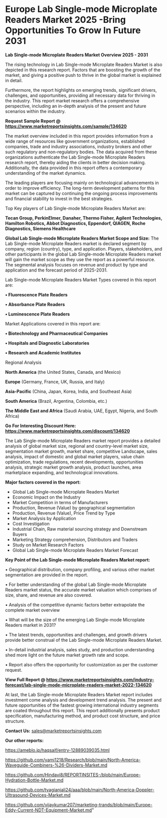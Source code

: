 # Europe Lab Single-mode Microplate Readers Market 2025 -Bring Opportunities To Grow In Future 2031

<Strong> Lab Single-mode Microplate Readers Market Overview 2025 - 2031</strong>

The rising technology in Lab Single-mode Microplate Readers Market is also depicted in this research report. Factors that are boosting the growth of the market, and giving a positive push to thrive in the global market is explained in detail.

Furthermore, the report highlights on emerging trends, significant drivers, challenges, and opportunities, providing all necessary data for thriving in the industry. This report market research offers a comprehensive perspective, including an in-depth analysis of the present and future scenarios within the industry.

<strong>Request Sample Report @ <a href=https://www.marketreportsinsights.com/sample/134620>https://www.marketreportsinsights.com/sample/134620</a></strong>

The market overview included in this report provides information from a wide range of resources like government organizations, established companies, trade and industry associations, industry brokers and other such regulatory and non-regulatory bodies. The data acquired from these organizations authenticate the Lab Single-mode Microplate Readers research report, thereby aiding the clients in better decision making. Additionally, the data provided in this report offers a contemporary understanding of the market dynamics.

The leading players are focusing mainly on technological advancements in order to improve efficiency. The long-term development patterns for this market can be captured by continuing the ongoing process improvements and financial stability to invest in the best strategies.

Top Key players of Lab Single-mode Microplate Readers Market are:

<strong>Tecan Group, PerkinElmer, Danaher, Thermo Fisher, Agilent Technologies, Hamilton Robotics, Abbot Diagnostics, Eppendorf, QIAGEN, Roche Diagnostics, Siemens Healthcare</strong>

<strong><b>Global Lab Single-mode Microplate Readers Market Scope and Size:</b></strong>
The Lab Single-mode Microplate Readers market is declared segment by company, region (country), type, and application. Players, stakeholders, and other participants in the global Lab Single-mode Microplate Readers market will gain the market scope as they use the report as a powerful resource. The segmental analysis focuses on revenue and product by type and application and the forecast period of 2025-2031.

Lab Single-mode Microplate Readers Market Types covered in this report are:

<strong>• Fluorescence Plate Readers

• Absorbance Plate Readers

• Luminescence Plate Readers</strong>

Market Applications covered in this report are:

<strong>• Biotechnology and Pharmaceutical Companies

• Hospitals and Diagnostic Laboratories

• Research and Academic Institutes</strong> 

Regional Analysis

<strong>North America</strong> (the United States, Canada, and Mexico)

<strong>Europe</strong> (Germany, France, UK, Russia, and Italy)

<strong>Asia-Pacific</strong> (China, Japan, Korea, India, and Southeast Asia)

<strong>South America</strong> (Brazil, Argentina, Colombia, etc.)

<strong>The Middle East and Africa</strong> (Saudi Arabia, UAE, Egypt, Nigeria, and South Africa)

<strong>Go For Interesting Discount Here: <a href=https://www.marketreportsinsights.com/discount/134620>https://www.marketreportsinsights.com/discount/134620</a></strong>

The Lab Single-mode Microplate Readers market report provides a detailed analysis of global market size, regional and country-level market size, segmentation market growth, market share, competitive Landscape, sales analysis, impact of domestic and global market players, value chain optimization, trade regulations, recent developments, opportunities analysis, strategic market growth analysis, product launches, area marketplace expanding, and technological innovations.

<strong><b>Major factors covered in the report:</b></strong>
<ul>
  <li>Global Lab Single-mode Microplate Readers Market </li>
  <li>Economic Impact on the Industry</li>
  <li>Market Competition in terms of Manufacturers</li>
  <li>Production, Revenue (Value) by geographical segmentation</li>
  <li>Production, Revenue (Value), Price Trend by Type</li>
  <li>Market Analysis by Application</li>
  <li>Cost Investigation</li>
  <li>Industrial Chain, Raw material sourcing strategy and Downstream Buyers</li>
  <li>Marketing Strategy comprehension, Distributors and Traders</li>
  <li>Study on Market Research Factors</li>
  <li>Global Lab Single-mode Microplate Readers Market Forecast</li>
</ul>

<strong><b>Key Point of the Lab Single-mode Microplate Readers Market report:</b></strong>

• Geographical distribution, company profiling, and various other market segmentation are provided in the report.

• For better understanding of the global Lab Single-mode Microplate Readers market status, the accurate market valuation which comprises of size, share, and revenue are also covered.

• Analysis of the competitive dynamic factors better extrapolate the complete market overview

• What will be the size of the emerging Lab Single-mode Microplate Readers market in 2031?

• The latest trends, opportunities and challenges, and growth drivers provide better construal of the Lab Single-mode Microplate Readers Market.

• In-detail industrial analysis, sales study, and production understanding shed more light on the future market growth rate and scope.

• Report also offers the opportunity for customization as per the customer request.

<strong><b>View Full Report @ <a href=https://www.marketreportsinsights.com/industry-forecast/lab-single-mode-microplate-readers-market-2022-134620>https://www.marketreportsinsights.com/industry-forecast/lab-single-mode-microplate-readers-market-2022-134620</a></b></strong>


At last, the Lab Single-mode Microplate Readers Market report includes investment come analysis and development trend analysis. The present and future opportunities of the fastest growing international industry segments are coated throughout this report. This report additionally presents product specification, manufacturing method, and product cost structure, and price structure.

<strong>Contact Us:</strong>
sales@marketreportsinsights.com

<strong>Our other reports:</strong>

<a href=https://ameblo.jp/haqsaif/entry-12889039035.html>https://ameblo.jp/haqsaif/entry-12889039035.html</a>

<a href=https://github.com/yami1218/Research/blob/main/North-America-Waveguide-Combiners-%26-Dividers-Market.md>https://github.com/yami1218/Research/blob/main/North-America-Waveguide-Combiners-%26-Dividers-Market.md</a>

<a href=https://github.com/Hindavi8/REPORTINSITES-/blob/main/Europe-Hydration-Bottle-Market.md>https://github.com/Hindavi8/REPORTINSITES-/blob/main/Europe-Hydration-Bottle-Market.md</a>

<a href=https://github.com/tyagianjali24/aaa/blob/main/North-America-Doppler-Ultrasound-Devices-Market.md>https://github.com/tyagianjali24/aaa/blob/main/North-America-Doppler-Ultrasound-Devices-Market.md</a>

<a href=https://github.com/vijaykumar207/marketing-trands/blob/main/Europe-Eddy-Current-NDT-Equipment-Market.md>https://github.com/vijaykumar207/marketing-trands/blob/main/Europe-Eddy-Current-NDT-Equipment-Market.md</a>"
